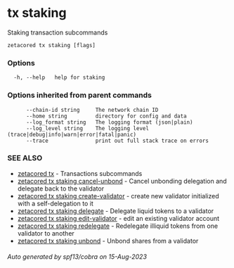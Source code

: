 # tx staking

Staking transaction subcommands

```
zetacored tx staking [flags]
```

### Options

```
  -h, --help   help for staking
```

### Options inherited from parent commands

```
      --chain-id string     The network chain ID
      --home string         directory for config and data 
      --log_format string   The logging format (json|plain) 
      --log_level string    The logging level (trace|debug|info|warn|error|fatal|panic) 
      --trace               print out full stack trace on errors
```

### SEE ALSO

* [zetacored tx](zetacored_tx.md)	 - Transactions subcommands
* [zetacored tx staking cancel-unbond](zetacored_tx_staking_cancel-unbond.md)	 - Cancel unbonding delegation and delegate back to the validator
* [zetacored tx staking create-validator](zetacored_tx_staking_create-validator.md)	 - create new validator initialized with a self-delegation to it
* [zetacored tx staking delegate](zetacored_tx_staking_delegate.md)	 - Delegate liquid tokens to a validator
* [zetacored tx staking edit-validator](zetacored_tx_staking_edit-validator.md)	 - edit an existing validator account
* [zetacored tx staking redelegate](zetacored_tx_staking_redelegate.md)	 - Redelegate illiquid tokens from one validator to another
* [zetacored tx staking unbond](zetacored_tx_staking_unbond.md)	 - Unbond shares from a validator

###### Auto generated by spf13/cobra on 15-Aug-2023
